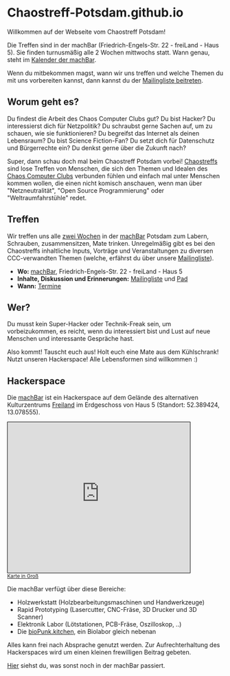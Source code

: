 # Chaostreff-Potsdam.github.io
Willkommen auf der Webseite vom Chaostreff Potsdam!

Die Treffen sind in der machBar (Friedrich-Engels-Str. 22 - freiLand - Haus 5).
Sie finden turnusmäßig alle 2 Wochen mittwochs statt. Wann genau, steht im [Kalender der machBar][machBar-Kalender].

Wenn du mitbekommen magst, wann wir uns treffen und welche Themen du mit uns vorbereiten kannst, dann kannst du der
[Mailingliste beitreten][join-mailing-list].

## Worum geht es?

Du findest die Arbeit des Chaos Computer Clubs gut? Du bist Hacker?
Du interessierst dich für Netzpolitik? Du schraubst gerne Sachen auf, um zu schauen,
wie sie funktionieren? Du begreifst das Internet als deinen Lebensraum?
Du bist Science Fiction-Fan? Du setzt dich für Datenschutz und Bürgerrechte ein?
Du denkst gerne über die Zukunft nach?

Super, dann schau doch mal beim Chaostreff Potsdam vorbei!
[Chaostreffs](https://www.ccc.de/de/club/chaostreffs) sind lose Treffen von Menschen,
die sich den Themen und Idealen des [Chaos Computer Clubs](https://www.ccc.de/de/) verbunden
fühlen und einfach mal unter Menschen kommen wollen, die einen nicht komisch anschauen,
wenn man über "Netzneutralität", "Open Source Programmierung" oder "Weltraumfahrstühle" redet.

## Treffen

Wir treffen uns alle [zwei Wochen][machbar-termine] in der [machBar] Potsdam zum
Labern, Schrauben, zusammensitzen, Mate trinken.
Unregelmäßig gibt es bei den Chaostreffs inhaltliche Inputs, Vorträge und
Veranstaltungen zu diversen CCC-verwandten Themen (welche, erfährst du über
unsere [Mailingliste][join-mailing-list]).

- **Wo:** [machBar], Friedrich-Engels-Str. 22 - freiLand - Haus 5
- **Inhalte, Diskussion und Erinnerungen:** [Mailingliste][join-mailing-list] und [Pad][pad]
- **Wann:** [Termine][machbar-termine]

## Wer?

Du musst kein Super-Hacker oder Technik-Freak sein, um vorbeizukommen, es reicht,
wenn du interessiert bist und Lust auf neue Menschen und interessante Gespräche hast.

Also kommt! Tauscht euch aus! Holt euch eine Mate aus dem Kühlschrank!
Nutzt unseren Hackerspace! Alle Lebensformen sind willkommen :) 

## Hackerspace

Die [machBar] ist ein Hackerspace auf dem Gelände
des alternativen Kulturzentrums [Freiland]
im Erdgeschoss von Haus 5 (Standort: 52.389424, 13.078555).

<!-- from openstreetmap.org -> export -> HTML -> include marker -->
<iframe width="425" height="350" frameborder="0" scrolling="no"
        marginheight="0" marginwidth="0"
        src="https://www.openstreetmap.org/export/embed.html?bbox=13.07753920555115%2C52.38891775630483%2C13.079620599746706%2C52.389922830851866&amp;layer=mapnik&amp;marker=52.38942029643904%2C13.078579902648926" style="border: 1px solid black"></iframe><br/><small><a href="https://www.openstreetmap.org/?mlat=52.38942&amp;mlon=13.07858#map=19/52.38942/13.07858">Karte in Groß</a></small>

Die machBar verfügt über diese Bereiche:

 - Holzwerkstatt (Holzbearbeitungsmaschinen und Handwerkzeuge) 
 - Rapid Prototyping (Lasercutter, CNC-Fräse, 3D Drucker und 3D Scanner)
 - Elektronik Labor (Lötstationen, PCB-Fräse, Oszilloskop, ..)
 - Die [bioPunk.kitchen], ein Biolabor gleich nebenan

Alles kann frei nach Absprache genutzt werden.
Zur Aufrechterhaltung des Hackerspaces wird um einen kleinen frewilligen Beitrag gebeten.

[Hier][machBar-Kalender] siehst du, was sonst noch in der machBar passiert.




[machBar]: https://machbar-potsdam.de/?page_id=20
[machbar-termine]: https://machbar-potsdam.de/?page_id=1250
[join-mailing-list]: mailto:&#109;&#097;&#106;&#111;&#114;&#100;&#111;&#109;&#111;&#064;&#102;&#097;&#098;&#108;&#097;&#098;&#045;&#099;&#111;&#116;&#116;&#098;&#117;&#115;&#046;&#100;&#101;?subject=subscribe&#32;chaos-treff-potsdam-fablab-cottbus-de&body=subscribe&#32;chaos-treff-potsdam-fablab-cottbus-de
[machBar-Kalender]: https://machbar-potsdam.de/?page_id=1250
[Freiland]: https://www.freiland-potsdam.de/
[pad]: http://www.pad.freiland-potsdam.de/chaostreff?
[bioPunk.kitchen]: http://biopunk.kitchen/
